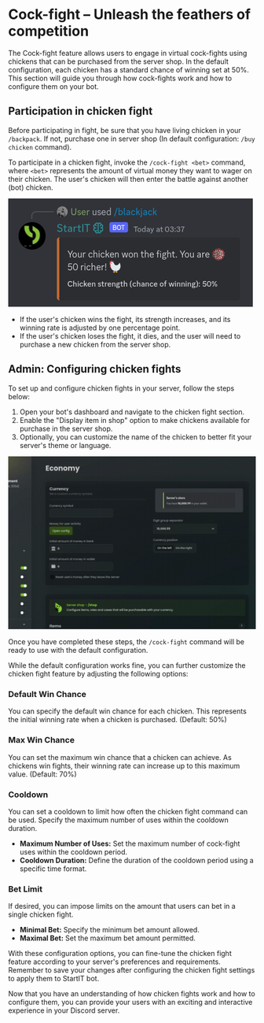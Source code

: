 
# Cock-fight – Unleash the feathers of competition

The Cock-fight feature allows users to engage in virtual cock-fights using chickens that can be purchased from the
server shop. In the default configuration, each chicken has a standard chance of winning set at 50%. This section will
guide you through how cock-fights work and how to configure them on your bot.

## Participation in chicken fight

Before participating in fight, be sure that you have living chicken in your `/backpack`. If not, purchase one in server
shop (In default configuration: `/buy chicken` command).

To participate in a chicken fight, invoke the `/cock-fight <bet>` command, where `<bet>` represents the amount of
virtual money they want to wager on their chicken. The user's chicken will then enter the battle against another (bot)
chicken.

![](../assets/v13.png)

- If the user's chicken wins the fight, its strength increases, and its winning rate is adjusted by one percentage
  point.
- If the user's chicken loses the fight, it dies, and the user will need to purchase a new chicken from the server shop.

## Admin: Configuring chicken fights

To set up and configure chicken fights in your server, follow the steps below:

1. Open your bot's dashboard and navigate to the chicken fight section.
2. Enable the "Display item in shop" option to make chickens available for purchase in the server shop.
3. Optionally, you can customize the name of the chicken to better fit your server's theme or language.

![](../assets/v12.gif)

Once you have completed these steps, the `/cock-fight` command will be ready to use with the default configuration.

While the default configuration works fine, you can further customize the chicken fight feature by adjusting the
following
options:

### Default Win Chance

You can specify the default win chance for each chicken. This represents the initial winning rate when a chicken is
purchased. (Default: 50%)

### Max Win Chance

You can set the maximum win chance that a chicken can achieve. As chickens win fights, their winning rate can increase
up to this maximum value. (Default: 70%)

### Cooldown

You can set a cooldown to limit how often the chicken fight command can be used. Specify the maximum number of uses
within the cooldown duration.

- **Maximum Number of Uses:** Set the maximum number of cock-fight uses within the cooldown period.
- **Cooldown Duration:** Define the duration of the cooldown period using a specific time format.

### Bet Limit

If desired, you can impose limits on the amount that users can bet in a single chicken fight.

- **Minimal Bet:** Specify the minimum bet amount allowed.
- **Maximal Bet:** Set the maximum bet amount permitted.

With these configuration options, you can fine-tune the chicken fight feature according to your server's preferences and
requirements. Remember to save your changes after configuring the chicken fight settings to apply them to StartIT bot.

Now that you have an understanding of how chicken fights work and how to configure them, you can provide your users with
an
exciting and interactive experience in your Discord server.
